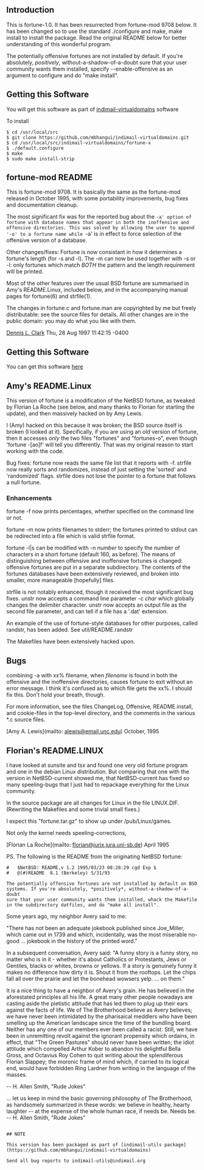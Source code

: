 ## Introduction

This is fortune-1.0. It has been resurrected from fortune-mod 9708 below.  It has been changed so to use the standard ./configure and make, make install to install the package. Read the original README below for better understanding of this wonderful program.

The potentially offensive fortunes are not installed by default. If you're absolutely, *positively*, without-a-shadow-of-a-doubt sure that your user community wants them installed, specify --enable-offensive as an argument to configure and do "make install".

## Getting this Software

You will get this software as part of [indimail-virtualdomains](https://github.com/mbhangui/indimail-virtualdomains/tree/master/fortune-x) software

To install 

```
$ cd /usr/local/src
$ git clone https://github.com/mbhangui/indimail-virtualdomains.git
$ cd /usr/local/src/indimail-virtualdomains/fortune-x
$ ./default.configure
$ make
$ sudo make install-strip
```

## fortune-mod README

This is fortune-mod 9708.  It is basically the same as the fortune-mod released in October 1995, with some portability improvements, bug fixes and documentation cleanup.

The most significant fix was for the reported bug about the `-a' option of fortune with database names that appear in both the inoffensive and offensive directories. This was solved by allowing the user to append '-o' to a fortune name while `-a' is in effect to force selection of the offensive version of a database.

Other changes/fixes: Fortune is now consistant in how it determines a fortune's length (for -s and -l).  The -m can now be used together with -s or -l: only fortunes which match _BOTH_ the pattern and the length requirement will be printed.

Most of the other features over the usual BSD fortune are summarised in Amy's README.Linux, included below, and in the accompanying manual pages for fortune(6) and strfile(1).

The changes in fortune.c and fortune.man are copyrighted by me but freely distributable: see the source files for details.  All other changes are in the public domain: you may do what you like with them.

[Dennis L. Clark](mailto:dbugger@progsoc.uts.edu.au) Thu, 28 Aug 1997 11:42:15 -0400

## Getting this Software

You can get this software [here](https://github.com/mbhangui/indimail-virtualdomains/tree/master/fortune-x)


## Amy's README.Linux

This version of fortune is a modification of the NetBSD fortune, as tweaked by Florian La Roche (see below, and many thanks to Florian for starting the update), and then massively hacked on by Amy Lewis.

I (Amy) hacked on this because it was broken; the BSD source itself is broken (I looked at it). Specifically, if you are using an old version of fortune, then it accesses *only* the two files "fortunes" and "fortunes-o", even though 'fortune -[ao]f' will tell you differently.  That was my original reason to start working with the code.

Bug fixes: fortune now reads the same file list that it reports with -f. strfile now really sorts and randomizes, instead of just setting the 'sorted' and 'randomized' flags.  strfile does not lose the pointer to a fortune that follows a null fortune.

### Enhancements
fortune -f now prints percentages, whether specified on the command line or not.

fortune -m now prints filenames to stderr; the fortunes printed to stdout can be redirected into a file which is valid strfile format.

fortune -l|s can be modified with -n *number* to specify the number of characters in a short fortune (default 160, as before).  The means of distinguishing between offensive and inoffensive fortunes is changed: offensive fortunes are put in a separate subdirectory. The contents of the fortunes databases have been extensively reviewed, and broken into smaller, more manageable [hopefully] files.

strfile is not notably enhanced, though it received the most significant bug fixes.  unstr now accepts a command line parameter -c *char* which globally changes the delimiter character.  unstr now accepts an output file as the second file parameter, and can tell if a file has a '.dat' extension.

An example of the use of fortune-style databases for other purposes, called randstr, has been added. See util/README.randstr

The Makefiles have been extensively hacked upon.

## Bugs

combining -a with xx% filename, when *filename* is found in both the offensive and the inoffensive directories, causes fortune to exit without an error message.  I think it's confused as to which file gets the xx%.  I should fix this.  Don't hold your breath, though.

For more information, see the files ChangeLog, Offensive, README.install, and cookie-files in the top-level directory, and the comments in the various \*.c source files.

[Amy A. Lewis](mailto: alewis@email.unc.edu) October, 1995

## Florian's README.LINUX

I have looked at sunsite and tsx and found one very old fortune program and one in the debian Linux distribution. But comparing that one with the version in NetBSD-current showed me, that NetBSD-current has fixed so many speeling-bugs that I just had to repackage everything for the Linux community.

In the source package are all changes for Linux in the file LINUX.DIF. (Rewriting the Makefiles and some trivial small fixes.)

I expect this "fortune.tar.gz" to show up under /pub/Linux/games.

Not only the kernel needs speeling-corrections,

[Florian La Roche](mailto: florian@jurix.jura.uni-sb.de) April 1995


PS. The following is the README from the originating NetBSD fortune:

```
#	$NetBSD: README,v 1.2 1995/03/23 08:28:29 cgd Exp $
#	@(#)README	8.1 (Berkeley) 5/31/93

The potentially offensive fortunes are not installed by default on BSD
systems. If you're absolutely, *positively*, without-a-shadow-of-a-doubt
sure that your user community wants them installed, whack the Makefile
in the subdirectory datfiles, and do "make all install".

```
Some years ago, my neighbor Avery said to me:

"There has not been an adequate jokebook published since Joe_Miller,
which came out in 1739 and which, incidentally, was the most miserable no-good ...
jokebook in the history of the printed word."

In a subsequent conversation, Avery said: "A funny story is a funny
story, no matter who is in it - whether it's about Catholics or Protestants,
Jews or Gentiles, blacks or whites, browns or yellows. If a story is genuinely
funny it makes no difference how dirty it is.  Shout it from the rooftops.
Let the chips fall all over the prairie and let the bonehead wowsers yelp.
... on them."

It is a nice thing to have a neighbor of Avery's grain.  He has
believed in the aforestated principles all his life.  A great many other
people nowadays are casting aside the pietistic attitude that has led them
to plug up their ears against the facts of life.  We of The Brotherhood
believe as Avery believes; we have never been intimidated by the pharisaical
meddlers who have been smelling up the American landscape since the time of
the bundling board.  Neither has any one of our members ever been called a
racist.  Still, we have been in unremitting revolt against the ignorant
propensity which ordains, in effect, that "The Green Pastures" should never
have been written; the idiot attitude which compelled Arthur Kober to abandon
his delightful Bella Gross, and Octavius Roy Cohen to quit writing about the
splendiferous Florian Slappey; the moronic frame of mind which, if carried
to its logical end, would have forbidden Ring Lardner from writing in the
language of the masses.

-- H. Allen Smith, "Rude Jokes"

... let us keep in mind the basic governing philosophy of The
Brotherhood, as handsomely summarized in these words: we believe in
healthy, hearty laughter -- at the expense of the whole human race, if
needs be.
Needs be.
-- H. Allen Smith, "Rude Jokes"
```

## NOTE

This version has been packaged as part of [indimail-utils package](https://github.com/mbhangui/indimail-virtualdomains)

Send all bug reports to indimail-utils@indimail.org 
